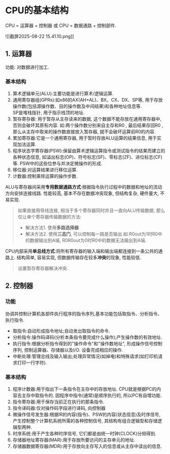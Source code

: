 # CPU的基本结构

CPU = 运算器 + 控制器 或 CPU = 数据通路 + 控制部件.

![[截屏2025-08-22 15.41.10.png]]

## 1. 运算器

功能: 对数据进行加工.

### 基本结构

1. 算术逻辑单元(ALU):主要功能是进行算术/逻辑运算.
2. 通用寄存器组(GPRs):如x86的AX(AH+AL)、BX、CX、DX、SP等, 用于存放操作数(包括源操作数、目的操作数及中间结果)和各种地址信息等. <BR>
   SP是堆栈指针, 用于指示栈顶的地址.
3. 暂存寄存器: 用于暂存从主存读来的数据, 这个数据不能存放在通用寄存器中, 否则会破坏其原有内容.
   如:两个操作数分别来自主存和R0 , 最后结果存回R0 , 那么从主存中取来的操作数直接放入暂存器, 就不会破坏运算前R0的内容.
4. 累加寄存器:它是一个通用寄存器, 用于暂时存放ALU运算的结果信息, 用于实现加法运算.
5. 程序状态字寄存器(PSW):保留由算术逻辑运算指令或测试指令的结果而建立的各种状态信息, 如溢出标志(OP)、符号标志(SF)、零标志(ZF)、进位标志(CF)等. PSW中的这些位参与并决定微操作的形成.
6. 移位器:对运算结果进行移位运算.
7. 计数器:控制乘除运算的操作步数.

ALU与寄存器间采用**专用数据通路方式**:根据指令执行过程中的数据和地址的流动方向安排连接线路.
性能较高, 基本不存在数据冲突现象, 但结构复杂, 硬件量大, 不易实现.

> 如果直接用导线连接, 相当于多个寄存器同时并且一直向ALU传输数据, 那么仅让单个寄存器传输数据的方法:
>
> - 解决方法1. 使用**多路选择器**
> - 解决方法2. 使用**三态门**, 可以控制每一路是否输出.如:R0out为1时R0中的数据输出到A端, R0R0out为0时R0中的数据无法输出到A端.

CPU内部采用**单总线方式**:将所有寄存器的输入端和输出端都连接到一条公共的通路上.
结构简单, 容易实现, 但数据传输存在较多**冲突**的现象, 性能较低.

> 设置暂存寄存器解决冲突.

## 2. 控制器

### 功能

协调并控制计算机各部件执行程序的指令序列,基本功能包括取指令、分析指令、执行指令.

- 取指令:自动形成指令地址;自动发出取指令的命令.
- 分析指令:操作码译码(分析本条指令要完成什么操作);产生操作数的有效地址.
- 执行指令:根据分析指令得到的"操作命令"和"操作数地址", 形成操作信号控制序列, 控制运算器、存储器以及I/O. 设备完成相应的操作.
- 中断处理:管理总线及输入输出;处理异常情况(如掉电)和特殊请求(如打印机请求打印一行字符).

### 基本结构

1. 程序计数器:用于指出下一条指令在主存中的存放地址. CPU就是根据PC的内容去主存中取指令的. 因程序中指令(通常)是顺序执行的, 所以PC有自增功能.
2. 指令寄存器:用于保存当前正在执行的那条指令.
3. 指令译码器:仅对操作码字段进行译码, 向控制器
4. 微操作信号发生器:根据IR的内容(指令)、PSW的内容(状态信息)及时序信号, 产生控制整个计算机系统所需的各种控制信号, 其结构有组合逻辑型和存储逻辑型两种.
5. 时序系统:用于产生各种时序信号, 它们都是由统一时钟(CLOCK)分频得到.
6. 存储器地址寄存器(MAR):用于存放所要访问的主存单元的地址.
7. 存储器数据寄存器(MDR):用于存放向主存写入的信息或从主存中读出的信息.
